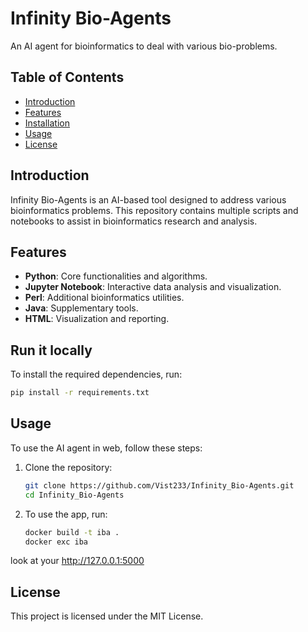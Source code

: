 # Infinity Bio-Agents

An AI agent for bioinformatics to deal with various bio-problems.

## Table of Contents

- [Introduction](#introduction)
- [Features](#features)
- [Installation](#installation)
- [Usage](#usage)
- [License](#license)

## Introduction

Infinity Bio-Agents is an AI-based tool designed to address various bioinformatics problems. This repository contains multiple scripts and notebooks to assist in bioinformatics research and analysis.

## Features

- **Python**: Core functionalities and algorithms.
- **Jupyter Notebook**: Interactive data analysis and visualization.
- **Perl**: Additional bioinformatics utilities.
- **Java**: Supplementary tools.
- **HTML**: Visualization and reporting.

## Run it locally

To install the required dependencies, run:

```bash
pip install -r requirements.txt
```

## Usage

To use the AI agent in web, follow these steps:

1. Clone the repository:
    ```bash
    git clone https://github.com/Vist233/Infinity_Bio-Agents.git
    cd Infinity_Bio-Agents
    ```

2. To use the app, run:
    ```bash
    docker build -t iba .
    docker exc iba
    ```

look at your http://127.0.0.1:5000

## License

This project is licensed under the MIT License.


